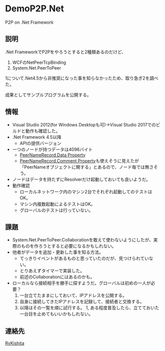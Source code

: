 # DemoP2P.Net

P2P on .Net Framework

## 説明

.Net FrameworkでP2Pをやろうとすると2種類あるのだけど、

1. WCFのNetPeerTcpBinding
2. System.Net.PeerToPeer

1について.Net4.5から非推奨になった事を知らなかったため、取り急ぎ2を調べた。

成果としてサンプルプログラムを公開する。

## 情報

- Visual Studio 2012(for Windows Desktopも可)→Visual Studio 2017でのビルドと動作も確認した。
- .Net Framework 4.5以降
  - APIの提供バージョン
- 一つのノードが持つデータは4096バイト
  - [PeerNameRecord.Data Property](https://docs.microsoft.com/ja-jp/dotnet/api/system.net.peertopeer.peernamerecord.data)
  - [PeerNameRecord.Comment Property](https://docs.microsoft.com/ja-jp/dotnet/api/system.net.peertopeer.peernamerecord.comment)も使えそうに見えたが「PeerNameオブジェクトに関する」とあるので、ノード毎では無さそう。
- ノードはデータを持たずにResolverだけ起動しておいても良いようだ。
- 動作確認
  - ローカルネットワーク内のマシン2台でそれぞれ起動してのテストはOK。
  - マシン内複数起動によるテストはOK。
  - グローバルのテストは行っていない。

## 課題

- System.Net.PeerToPeer.Collaborationを敢えて使わないようにしたが、実際のものを作ろうとすると必要になるかもしれない。
- 他者がデータを追加・更新した事を知る方法。
  - てっきりイベントがあるものと思っていたのだが、見つけられていない。
  - とりあえずタイマーで実装した。
  - 前述のCollaborationにはあるのかも。
- ローカルなら接続相手を勝手に探すようだ。グローバルは初めの一人が必要？
  1. 一台立てたままにしておいて、IPアドレスを公開する。
  1. 自身に接続してきたIPアドレスを記録して、接続者と交換する。
  1. 以降はその一覧を順に試行する。
  1, ある程度普及したら、立てておいた一台目を止めてもいいかもしれない。

## 連絡先

[RyKishita](https://twitter.com/RyKishita)
